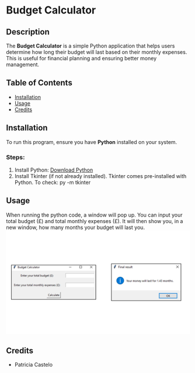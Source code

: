 # Budget Calculator

## Description
The **Budget Calculator** is a simple Python application that helps users determine how long their budget will last based on their monthly expenses. This is useful for financial planning and ensuring better money management.

## Table of Contents
- [Installation](#installation)  
- [Usage](#usage)  
- [Credits](#credits)  

## Installation
To run this program, ensure you have **Python** installed on your system.  

### Steps:  
1. Install Python: [Download Python](https://www.python.org/downloads/)  
2. Install Tkinter (if not already installed). Tkinter comes pre-installed with Python. To check:
py -m tkinter

## Usage

When running the python code, a window will pop up. You can input your total budget (£) and total monthly expenses (£). It will then show you, in a new window, how many months your budget will last you.
![alt text](https://github.com/triciatc/codingTasks/blob/main/Screenshot1.jpg?raw=true)
## Credits
- Patricia Castelo
